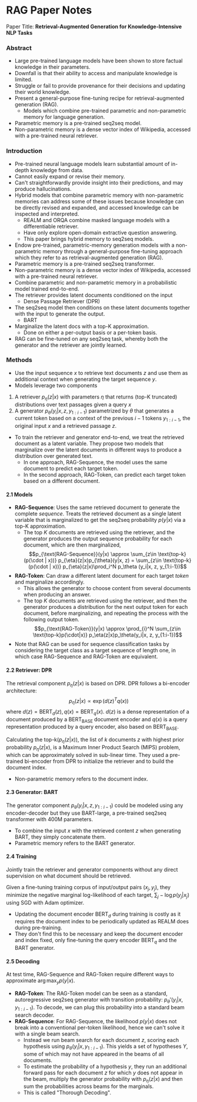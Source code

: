 # RAG Paper Notes

Paper Title: **Retrieval-Augmented Generation for Knowledge-Intensive NLP Tasks**

### Abstract
- Large pre-trained language models have been shown to store factual knowledge in their parameters.
- Downfall is that their ability to access and manipulate knowledge is limited.
- Struggle or fail to provide provenance for their decisions and updating their world knowledge.
- Present a general-purpose fine-tuning recipe for retrieval-augmented generation (RAG).
	- Models which combine pre-trained parametric and non-parametric memory for language generation.
- Parametric memory is a pre-trained seq2seq model.
- Non-parametric memory is a dense vector index of Wikipedia, accessed with a pre-trained neural retriever.

### Introduction
- Pre-trained neural language models learn substantial amount of in-depth knowledge from data.
- Cannot easily expand or revise their memory.
- Can't straightforwardly provide insight into their predictions, and may produce hallucinations.
- Hybrid models that combine parametric memory with non-parametric memories can address some of these issues because knowledge can be directly revised and expanded, and accessed knowledge can be inspected and interpreted.
	- REALM and ORQA combine masked language models with a differentiable retriever.
	- Have only explore open-domain extractive question answering.
	- This paper brings hybrid memory to seq2seq models.
- Endow pre-trained, parametric-memory generation models with a non-parametric memory through a general-purpose fine-tuning approach which they refer to as retrieval-augmented generation (RAG).
- Parametric memory is a pre-trained seq2seq transformer.
- Non-parametric memory is a dense vector index of Wikipedia, accessed with a pre-trained neural retriever.
- Combine parametric and non-parametric memory in a probabilistic model trained end-to-end.
- The retriever provides latent documents conditioned on the input
	- Dense Passage Retriever (DPR)
- The seq2seq model then conditions on these latent documents together with the input to generate the output.
	- BART
- Marginalize the latent docs with a top-K approximation.
	- Done on either a per-output basis or a per-token basis.
- RAG can be fine-tuned on any seq2seq task, whereby both the generator and the retriever are jointly learned.

### Methods
- Use the input sequence $x$ to retrieve text documents $z$ and use them as additional context when generating the target sequence $y$.
- Models leverage two components
1. A retriever $p_{\eta}(z|x)$ with parameters $\eta$ that returns (top-K truncated) distributions over text passages given a query $x$
2. A generator $p_{\theta}(y_i|x, z, y_{1:i-1})$ parametrized by $\theta$ that generates a current token based on a context of the previous $i-1$ tokens $y_{1:i-1}$, the original input $x$ and a retrieved passage $z$.

- To train the retriever and generator end-to-end, we treat the retrieved document as a latent variable. They propose two models that marginalize over the latent documents in different ways to produce a distribution over generated text.
	- In one approach, RAG-Sequence, the model uses the same document to predict each target token.
	- In the second approach, RAG-Token, can predict each target token based on a different document.

#### 2.1 Models
- **RAG-Sequence**: Uses the same retrieved document to generate the complete *sequence*. Treats the retrieved document as a single latent variable that is marginalized to get the seq2seq probability $p(y|x)$ via a top-K approximation. 
	- The top $K$ documents are retrieved using the retriever, and the generator produces the output sequence probability for each document, which are then marginalized,
$$p_{\text{RAG-Sequence}}(y|x) \approx \sum_{z\in \text{top-k}(p(\cdot | x))} p_{\eta}(z|x)p_{\theta}(y|x, z) = \sum_{z\in \text{top-k}(p(\cdot | x))} p_{\eta}(z|x)\prod_i^N p_\theta (y_i|x, z, y_{1:i-1})$$
- **RAG-Token**: Can draw a different latent document for each target *token* and marginalize accordingly. 
	- This allows the generator to choose content from several documents when producing an answer.
	- The top $K$ documents are retrieved using the retriever, and then the generator produces a distribution for the next output token for each document, before marginalizing, and repeating the process with the following output token.
$$p_{\text{RAG-Token}}(y|x) \approx \prod_{i}^N \sum_{z\in \text{top-k}p(\cdot|x)} p_\eta(z|x)p_\theta(y_i|x, z, y_{1:i-1})$$
- Note that RAG can be used for sequence classification tasks by considering the target class as a target sequence of length one, in which case RAG-Sequence and RAG-Token are equivalent.

#### 2.2 Retriever: DPR
The retrieval component $p_{\eta}(z|x)$ is based on DPR. DPR follows a bi-encoder architecture:
$$ p_\eta(z|x)\propto \exp(d(z)^T q(x)) $$
where $d(z) = \text{BERT}_d(z), q(x) = \text{BERT}_q(x)$. 
$d(z)$ is a dense representation of a document produced by a $\text{BERT}_\text{BASE}$ document encoder and $q(x)$ is a query representation produced by a query encoder, also based on $\text{BERT}_\text{BASE}$.

Calculating the $\text{top-k}(p_\eta(z|x))$, the list of $k$ documents $z$ with highest prior probability $p_\eta(z|x)$, is a Maximum Inner Product Search (MIPS) problem, which can be approximately solved in sub-linear time. They used a pre-trained bi-encoder from DPR to initialize the retriever and to build the document index.

- Non-parametric memory refers to the document index.

#### 2.3 Generator: BART
The generator component $p_\theta(y_i|x, z, y_{1:i-1})$ could be modeled using any encoder-decoder but they use BART-large, a pre-trained seq2seq transformer with 400M parameters.

- To combine the input $x$ with the retrieved content $z$ when generating BART, they simply concatenate them.
- Parametric memory refers to the BART generator.

#### 2.4 Training
Jointly train the retriever and generator components without any direct supervision on what document should be retrieved.

Given a fine-tuning training corpus of input/output pairs $(x_j, y_j)$, they minimize the negative marginal log-likelihood of each target, $\sum_j - \log p(y_j|x_j)$ using SGD with Adam optimizer.

- Updating the document encoder $\text{BERT}_d$ during training is costly as it requires the document index to be periodically updated as REALM does during pre-training.
- They don't find this to be necessary and keep the document encoder and index fixed, only fine-tuning the query encoder $\text{BERT}_q$ and the BART generator.

#### 2.5 Decoding
At test time, RAG-Sequence and RAG-Token require different ways to approximate $\arg \max_y p(y|x)$.

- **RAG-Token**: The RAG-Token model can be seen as a standard, autoregressive seq2seq generator with transition probability: $p_\theta'(y_i|x, y_{1:i-1})$. To decode, we can plug this probability into a standard beam search decoder.
- **RAG-Sequence**: For RAG-Sequence, the likelihood $p(y|x)$ does not break into a conventional per-token likelihood, hence we can't solve it with a single beam search.
	- Instead we run beam search for each document $z$, scoring each hypothesis using $p_\theta(y_i|x, y_{1:i-1})$. This yields a set of hypotheses $Y$, some of which may not have appeared in the beams of all documents.
	- To estimate the probability of a hypothesis $y$, they run an additional forward pass for each document $z$ for which $y$ does not appear in the beam, multiply the generator probability with $p_\eta(z|x)$ and then sum the probabilities across beams for the marginals.
	- This is called "Thorough Decoding". 

